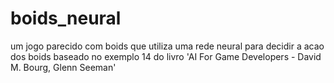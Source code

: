 # boids_neural
um jogo parecido com boids que utiliza uma rede neural para decidir a acao dos boids
baseado no exemplo 14 do livro 'AI For Game Developers - David M. Bourg, Glenn Seeman'

